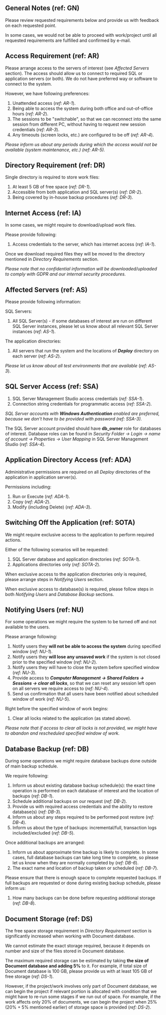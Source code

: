 ## General Notes (ref: GN) ##

Please review requested requirements below and provide us with feedback on each requested point. 

In some cases, we would not be able to proceed with work/project until all requested requirements are fulfilled and confirmed by e-mail.

## Access Requirement (ref: AR) ##

Please arrange access to the servers of interest (see *Affected Servers* section). The access should allow us to connect to required SQL or application servers (or both). We do not have preferred way or software to connect to the system.

However, we have following preferences:

1. Unattended access (*ref: AR-1*).
1. Being able to access the system during both office and out-of-office hours (*ref: AR-2*).
1. The sessions to be "switchable", so that we can reconnect into the same session from different PC, without having to request new session credentials (*ref: AR-3*).
1. Any timeouts (screen locks, etc.) are configured to be off (*ref: AR-4*).

*Please inform us about any periods during which the access would not be available (system maintenance, etc.) (ref: AR-5).*

## Directory Requirement (ref: DR) ##

Single directory is required to store work files:

1. At least 5 GB of free space (*ref: DR-1*).
1. Accessible from both application and SQL server(s) (*ref: DR-2*).
1. Being covered by in-house backup procedures (*ref: DR-3*).

## Internet Access (ref: IA) ##

In some cases, we might require to download/upload work files.

Please provide following:

1. Access credentials to the server, which has internet access (*ref: IA-1*).

Once we download required files they will be moved to the directory mentioned in *Directory Requirements* section. 

*Please note that no confidential information will be downloaded/uploaded to comply with GDPR and our internal security procedures.*

## Affected Servers (ref: AS) ##

Please provide following information:

SQL Servers:

1. All SQL Server(s) - if some databases of interest are run on different SQL Server instances, please let us know about all relevant SQL Server instances (*ref: AS-1*).

The application directories:

1. All servers that run the system and the locations of ***Deploy*** directory on each server (*ref: AS-2*).

*Please let us know about all test environments that are available* (*ref: AS-3*).

## SQL Server Access (ref: SSA) #

1. SQL Server Management Studio access credentials (*ref: SSA-1*).
1. Connection string credentials for programmatic access (*ref: SSA-2*).

*SQL Server accounts with **Windows Authentication** enabled are preferred, because we don't have to be provided with password (ref: SSA-3).*

The SQL Server account provided should have **db_owner** role for databases of interest. Database roles can be found in *Security Folder -> Login -> name of account -> Properties -> User Mapping* in SQL Server Management Studio (*ref: SSA-4*).

## Application Directory Access (ref: ADA) ##

Administrative permissions are required on all *Deploy* directories of the application in application server(s).

Permissions including:

1. Run or Execute (*ref: ADA-1*).
1. Copy (*ref: ADA-2*).
1. Modify (including Delete) (*ref: ADA-3*).

## Switching Off the Application (ref: SOTA) ##

We might require exclusive access to the application to perform required actions.

Either of the following scenarios will be requested:

1. SQL Server database and application directories (*ref: SOTA-1*).
1. Applications directories only (*ref: SOTA-2*).

When exclusive access to the application directories only is required, please arrange steps in *Notifying Users* section.

When exclusive access to database(s) is required, please follow steps in both *Notifying Users* and *Database Backup* sections.

## Notifying Users (ref: NU) ##

For some operations we might require the system to be turned off and not available to the users.

Please arrange following:

1. Notify users they **will not be able to access the system** during specified window (*ref: NU-1*).
1. Notify users they **will lose any unsaved work** if the system is not closed prior to the specified window (*ref: NU-2*).
1. Notify users they will have to close the system before specified window (*ref: NU-3*).
1. Provide access to ***Computer Management -> Shared Folders -> Sessions -> clear all locks***, so that we can reset any session left open on all servers we require access to (*ref: NU-4*).
1. Send us confirmation that all users have been notified about scheduled window of work (*ref: NU-5*).

Right before the specified window of work begins:

1. Clear all locks related to the application (as stated above).

*Please note that if access to clear all locks is not provided, we might have to abandon and rescheduled specified window of work.*

## Database Backup (ref: DB) ##

During some operations we might require database backups done outside of main backup schedule.

We require following:

1. Inform us about existing database backup schedule(s): the exact time operation is performed on each database of interest and the location of backups (*ref: DB-1*).
1. Schedule additional backups on our request (*ref: DB-2*).
1. Provide us with required access credentials and the ability to restore database(s) (*ref: DB-3*).
1. Inform us about any steps required to be performed post restore (*ref: DB-4*).
1. Inform us about the type of backups: incremental/full, transaction logs included/excluded (*ref: DB-5*).

Once additional backups are arranged:

1. Inform us about approximate time backup is likely to complete. In some cases, full database backups can take long time to complete, so please let us know when they are normally completed by (*ref: DB-6*).
1. The exact name and location of backup taken or scheduled (*ref: DB-7*).

Please ensure that there is enough space to complete requested backups. If full backups are requested or done during existing backup schedule, please inform us:

1. How many backups can be done before requesting additional storage (*ref: DB-8*).

## Document Storage (ref: DS) ##

The free space storage requirement in *Directory Requirement* section is significantly increased when working with Document database.

We cannot estimate the exact storage required, because it depends on number and size of the files stored in Document database. 

The maximum required storage can be estimated by taking **the size of Document database and adding 5%** to it. For example, if total size of Document database is 100 GB, please provide us with at least 105 GB of free storage (*ref: DS-1*).

However, if the project/work involves only part of Document database, we can begin the project if relevant portion is allocated with condition that we might have to re-run some stages if we run out of space. For example, if the work affects only 20% of documents, we can begin the project when 25% (20% + 5% mentioned earlier) of storage space is provided (*ref: DS-2*).